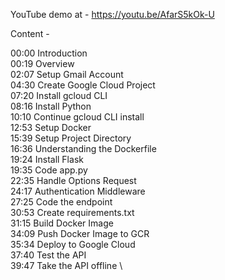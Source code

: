YouTube demo at - https://youtu.be/AfarS5kOk-U

Content -

00:00 Introduction \
00:19 Overview \
02:07 Setup Gmail Account \
04:30 Create Google Cloud Project \
07:20 Install gcloud CLI \
08:16 Install Python \
10:10 Continue gcloud CLI install \
12:53 Setup Docker \
15:39 Setup Project Directory \
16:36 Understanding the Dockerfile \
19:24 Install Flask \
19:35 Code app.py \
22:35 Handle Options Request \
24:17 Authentication Middleware \
27:25 Code the endpoint \
30:53 Create requirements.txt \
31:15 Build Docker Image \
34:09 Push Docker Image to GCR \
35:34 Deploy to Google Cloud \
37:40 Test the API \
39:47 Take the API offline \

